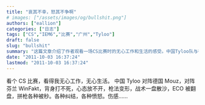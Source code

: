 ```yaml
---
title: "哀其不幸，怒其不争啊"
# images: ["/assets/images/og/bullshit.png"]
authors: ["eallion"]
categories: ["日志"]
tags: ["CS","IEM6","比赛","广州","Tyloo"]
draft: false
slug: "bullshit"
summary: "这篇文章介绍了作者观看一场CS比赛时的无心工作和生活的感受。中国Tyloo队与德国Mouz队、芬兰WinFakt队对阵，但表现不佳，导致作者感到失望和愤怒。作者描述了比赛中出现的各种困境和不顺利的情况，让他感到伤感。"
date: "2011-10-03 16:37:24"
lastmod: "2011-10-03 16:37:24"
---
```


看个 CS 比赛，看得我无心工作，无心生活。
中国 Tyloo 对阵德国 Mouz，对阵芬兰 WinFakt，背身打不死，心态放不开，枪法变形，战术一盘散沙，ECO 被翻盘，拼枪各种被秒。各种纠结，各种愤怒。伤感……
